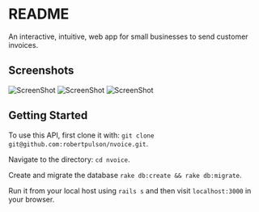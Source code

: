 # README
An interactive, intuitive, web app for small businesses to send customer invoices.

## Screenshots
![ScreenShot](https://github.com/robertpulson/nvoice/blob/master/images/Screen%20Shot%202015-12-20%20at%2012.05.12.png?raw=true)
![ScreenShot](https://github.com/robertpulson/nvoice/blob/master/images/Screen%20Shot%202015-12-20%20at%2012.06.36.png?raw=true)
![ScreenShot](https://github.com/robertpulson/nvoice/blob/master/images/Screen%20Shot%202015-12-20%20at%2012.08.05.png?raw=true)

## Getting Started

To use this API, first clone it with: `git clone git@github.com:robertpulson/nvoice.git`.

Navigate to the directory: `cd nvoice`.

Create and migrate the database `rake db:create && rake db:migrate`.

Run it from your local host using `rails s` and then visit `localhost:3000` in your browser.

